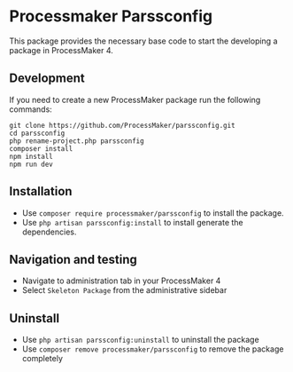 # Processmaker Parssconfig
This package provides the necessary base code to start the developing a package in ProcessMaker 4.

## Development
If you need to create a new ProcessMaker package run the following commands:

```
git clone https://github.com/ProcessMaker/parssconfig.git
cd parssconfig
php rename-project.php parssconfig
composer install
npm install
npm run dev
```

## Installation
* Use `composer require processmaker/parssconfig` to install the package.
* Use `php artisan parssconfig:install` to install generate the dependencies.

## Navigation and testing
* Navigate to administration tab in your ProcessMaker 4
* Select `Skeleton Package` from the administrative sidebar

## Uninstall
* Use `php artisan parssconfig:uninstall` to uninstall the package
* Use `composer remove processmaker/parssconfig` to remove the package completely
